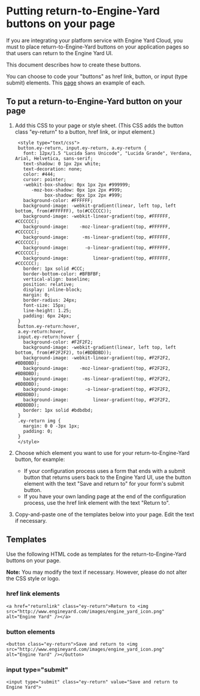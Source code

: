 # Putting return-to-Engine-Yard buttons on your page

If you are integrating your platform service with Engine Yard Cloud, you must to place return-to-Engine-Yard buttons on your application pages so that users can return to the Engine Yard UI. 

This document describes how to create these buttons. 

You can choose to code your "buttons" as href link, button, or input (type submit) elements. This [page](http://engineyard.github.com/services-docs/return_button_examples.html) shows an example of each. 

## To put a return-to-Engine-Yard button on your page  

1. Add this CSS to your page or style sheet. (This CSS adds the button class "ey-return" to a button, href link, or input element.) 

        <style type="text/css">
        button.ey-return, input.ey-return, a.ey-return {
          font: 12px/1.5 "Lucida Sans Unicode", "Lucida Grande", Verdana, Arial, Helvetica, sans-serif;
          text-shadow: 0 1px 2px white;
          text-decoration: none;
          color: #444;
          cursor: pointer;
          -webkit-box-shadow: 0px 1px 2px #999999;
             -moz-box-shadow: 0px 1px 2px #999;
                  box-shadow: 0px 1px 2px #999;
          background-color: #FFFFFF;
          background-image: -webkit-gradient(linear, left top, left bottom, from(#FFFFFF), to(#CCCCCC));
          background-image: -webkit-linear-gradient(top, #FFFFFF, #CCCCCC);
          background-image:    -moz-linear-gradient(top, #FFFFFF, #CCCCCC);
          background-image:     -ms-linear-gradient(top, #FFFFFF, #CCCCCC);
          background-image:      -o-linear-gradient(top, #FFFFFF, #CCCCCC);
          background-image:         linear-gradient(top, #FFFFFF, #CCCCCC);
          border: 1px solid #CCC;
          border-bottom-color: #BFBFBF;
          vertical-align: baseline;
          position: relative;
          display: inline-block;
          margin: 0;
          border-radius: 24px;
          font-size: 15px;
          line-height: 1.25;
          padding: 6px 24px;
        }
        button.ey-return:hover,
        a.ey-return:hover,
        input.ey-return:hover {
          background-color: #F2F2F2;
          background-image: -webkit-gradient(linear, left top, left bottom, from(#F2F2F2), to(#BDBDBD));
          background-image: -webkit-linear-gradient(top, #F2F2F2, #BDBDBD);
          background-image:    -moz-linear-gradient(top, #F2F2F2, #BDBDBD);
          background-image:     -ms-linear-gradient(top, #F2F2F2, #BDBDBD);
          background-image:      -o-linear-gradient(top, #F2F2F2, #BDBDBD);
          background-image:         linear-gradient(top, #F2F2F2, #BDBDBD);
          border: 1px solid #bdbdbd;
        }
        .ey-return img {
          margin: 0 0 -3px 1px;
          padding: 0;
        }
        </style>

2. Choose which element you want to use for your return-to-Engine-Yard button, for example:  

    * If your configuration process uses a form that ends with a submit button that returns users back to the Engine Yard UI, use the button element with the text "Save and return to" for your form's submit button.
    * If you have your own landing page at the end of the configuration process, use the href link element with the text "Return to".

3. Copy-and-paste one of the templates below into your page. Edit the text if necessary.



## Templates

Use the following HTML code as templates for the return-to-Engine-Yard buttons on your page. 

**Note:** You may modify the text if necessary. However, please do not alter the CSS style or logo. 

### **href link** elements

    <a href="returnlink" class="ey-return">Return to <img src="http://www.engineyard.com/images/engine_yard_icon.png" alt="Engine Yard" /></a>

### **button** elements

    <button class="ey-return">Save and return to <img src="http://www.engineyard.com/images/engine_yard_icon.png" alt="Engine Yard" /></button>

### **input type="submit"**

    <input type="submit" class="ey-return" value="Save and return to Engine Yard">
